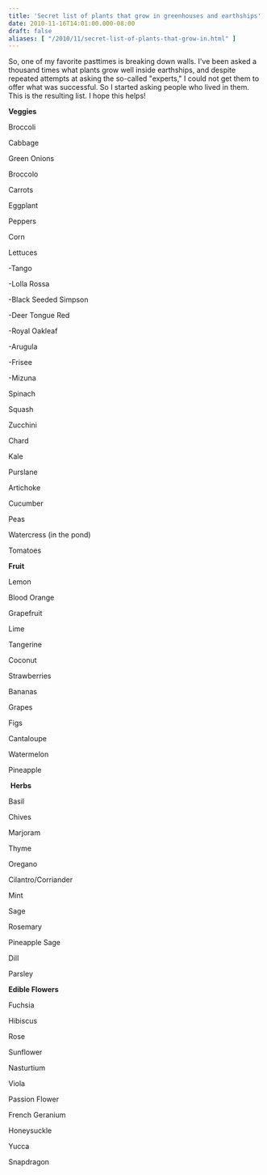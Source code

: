 ```yaml
---
title: 'Secret list of plants that grow in greenhouses and earthships'
date: 2010-11-16T14:01:00.000-08:00
draft: false
aliases: [ "/2010/11/secret-list-of-plants-that-grow-in.html" ]
---
```


So, one of my favorite pasttimes is breaking down walls. I've been asked a thousand times what plants grow well inside earthships, and despite repeated attempts at asking the so-called "experts," I could not get them to offer what was successful. So I started asking people who lived in them. This is the resulting list. I hope this helps!

  

**Veggies**

Broccoli

Cabbage

Green Onions

Broccolo

Carrots

Eggplant

Peppers

Corn

Lettuces

\-Tango

\-Lolla Rossa

\-Black Seeded Simpson

\-Deer Tongue Red

\-Royal Oakleaf

\-Arugula

\-Frisee

\-Mizuna

Spinach

Squash

Zucchini

Chard

Kale

Purslane

Artichoke

Cucumber

Peas

Watercress (in the pond)

Tomatoes

**Fruit**

Lemon

Blood Orange

Grapefruit

Lime

Tangerine

Coconut

Strawberries

Bananas

Grapes

Figs

Cantaloupe

Watermelon

Pineapple

  

 **Herbs**

Basil

Chives

Marjoram

Thyme

Oregano

Cilantro/Corriander

Mint

Sage

Rosemary

Pineapple Sage

Dill

Parsley

  

**Edible Flowers**

Fuchsia

Hibiscus

Rose

Sunflower

Nasturtium

Viola

Passion Flower

French Geranium

Honeysuckle

Yucca

Snapdragon